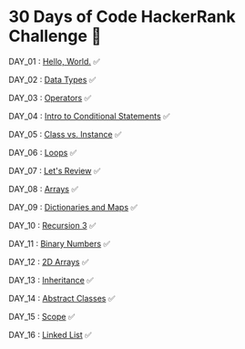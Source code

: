 # 30 Days of Code HackerRank Challenge 🎯

DAY_01 : [Hello, World.](https://www.hackerrank.com/challenges/30-hello-world/problem?isFullScreen=true)  ✅

DAY_02 : [Data Types](https://www.hackerrank.com/challenges/30-data-types/problem?isFullScreen=true)   ✅

DAY_03 : [Operators](https://www.hackerrank.com/challenges/30-operators/problem?isFullScreen=true)  ✅

DAY_04 : [Intro to Conditional Statements](https://www.hackerrank.com/challenges/30-conditional-statements/problem?isFullScreen=true)  ✅

DAY_05 : [Class vs. Instance](https://www.hackerrank.com/challenges/30-class-vs-instance/problem?isFullScreen=true)  ✅

DAY_06 : [Loops](https://www.hackerrank.com/challenges/30-loops/problem?isFullScreen=true)  ✅

DAY_07 : [Let's Review](https://www.hackerrank.com/challenges/30-review-loop/problem?isFullScreen=true)  ✅

DAY_08 : [Arrays](https://www.hackerrank.com/challenges/30-arrays/problem?isFullScreen=true)  ✅

DAY_09 : [Dictionaries and Maps](https://www.hackerrank.com/challenges/30-dictionaries-and-maps/problem?isFullScreen=true)  ✅

DAY_10 : [Recursion 3](https://www.hackerrank.com/challenges/30-recursion/problem?isFullScreen=true)  ✅

DAY_11 : [Binary Numbers](https://www.hackerrank.com/challenges/30-binary-numbers/problem?isFullScreen=true) ✅

DAY_12 : [2D Arrays](https://www.hackerrank.com/challenges/30-2d-arrays/problem?isFullScreen=true) ✅

DAY_13 : [Inheritance](https://www.hackerrank.com/challenges/30-inheritance/problem?isFullScreen=true) ✅

DAY_14 : [Abstract Classes](https://www.hackerrank.com/challenges/30-abstract-classes/problem?isFullScreen=true) ✅

DAY_15 : [Scope](https://www.hackerrank.com/challenges/30-scope/problem?isFullScreen=true) ✅

DAY_16 : [Linked List](https://www.hackerrank.com/challenges/30-linked-list/problem?isFullScreen=true) ✅
